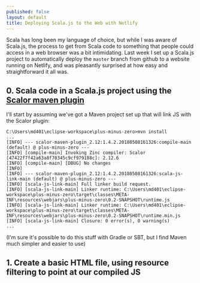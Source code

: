 ```yaml
---
published: false
layout: default
title: Deploying Scala.js to the Web with Netlify
---
```


Scala has long been my language of choice, but while I was aware of Scala.js, the process to get from Scala code to something that people could access in a web browser was a bit intimidating. Last week I set up a Scala.js project to automatically deploy the `master` branch from github to a website running on Netlify, and was pleasantly surprised at how easy and straightforward it all was.

## 0. Scala code in a Scala.js project using the [Scalor maven plugin](https://github.com/random-maven/scalor-maven-plugin)

I'll start by assuming we've got a Maven project set up that will link JS with the Scalor plugin:

````
C:\Users\md401\eclipse-workspace\plus-minus-zero>mvn install
...
[INFO] --- scalor-maven-plugin_2.12:1.4.2.20180508161326:compile-main (default) @ plus-minus-zero ---
[INFO] [compile-main] Invoking Zinc compiler: Scalor [47422f7f42a63a8f70345c9cf979188c]: 2.12.6
[INFO] [compile-main] [DBUG] No changes
[INFO]
[INFO] --- scalor-maven-plugin_2.12:1.4.2.20180508161326:scala-js-link-main (default) @ plus-minus-zero ---
[INFO] [scala-js-link-main] Full linker build request.
[INFO] [scala-js-link-main] Linker runtime: C:\Users\md401\eclipse-workspace\plus-minus-zero\target\classes\META-INF\resources\webjars\plus-minus-zero\0.2-SNAPSHOT\runtime.js
[INFO] [scala-js-link-main] Linker runtime: C:\Users\md401\eclipse-workspace\plus-minus-zero\target\classes\META-INF\resources\webjars\plus-minus-zero\0.2-SNAPSHOT\runtime.min.js
[INFO] [scala-js-link-main] Closure: 0 error(s), 0 warning(s)
...
````

(I'm sure it's possible to do this stuff with Gradle or SBT, but I find Maven much simpler and easier to use)

## 1. Create a basic HTML file, using resource filtering to point at our compiled JS